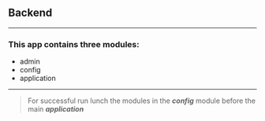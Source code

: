 ## Backend
___
### This app contains three modules:
* admin
* config
* application
___
> For successful run lunch the modules in the **_config_** module before the main **_application_** 
